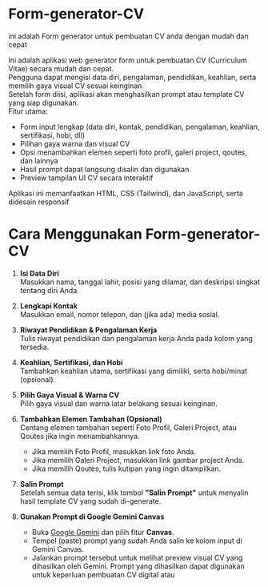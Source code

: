 # Form-generator-CV
ini adalah Form generator untuk pembuatan CV anda dengan mudah dan cepat

Ini adalah aplikasi web generator form untuk pembuatan CV (Curriculum Vitae) secara mudah dan cepat.  
Pengguna dapat mengisi data diri, pengalaman, pendidikan, keahlian, serta memilih gaya visual CV sesuai keinginan.  
Setelah form diisi, aplikasi akan menghasilkan prompt atau template CV yang siap digunakan.  
Fitur utama:
- Form input lengkap (data diri, kontak, pendidikan, pengalaman, keahlian, sertifikasi, hobi, dll)
- Pilihan gaya warna dan visual CV
- Opsi menambahkan elemen seperti foto profil, galeri project, qoutes, dan lainnya
- Hasil prompt dapat langsung disalin dan digunakan
- Preview tampilan UI CV secara interaktif

Aplikasi ini memanfaatkan HTML, CSS (Tailwind), dan JavaScript, serta didesain responsif

# Cara Menggunakan Form-generator-CV

1. **Isi Data Diri**  
   Masukkan nama, tanggal lahir, posisi yang dilamar, dan deskripsi singkat tentang diri Anda.

2. **Lengkapi Kontak**  
   Masukkan email, nomor telepon, dan (jika ada) media sosial.

3. **Riwayat Pendidikan & Pengalaman Kerja**  
   Tulis riwayat pendidikan dan pengalaman kerja Anda pada kolom yang tersedia.

4. **Keahlian, Sertifikasi, dan Hobi**  
   Tambahkan keahlian utama, sertifikasi yang dimiliki, serta hobi/minat (opsional).

5. **Pilih Gaya Visual & Warna CV**  
   Pilih gaya visual dan warna latar belakang sesuai keinginan.

6. **Tambahkan Elemen Tambahan (Opsional)**  
   Centang elemen tambahan seperti Foto Profil, Galeri Project, atau Qoutes jika ingin menambahkannya.  
   - Jika memilih Foto Profil, masukkan link foto Anda.  
   - Jika memilih Galeri Project, masukkan link gambar project Anda.  
   - Jika memilih Qoutes, tulis kutipan yang ingin ditampilkan.

7. **Salin Prompt**  
   Setelah semua data terisi, klik tombol **"Salin Prompt"** untuk menyalin hasil template CV yang sudah di-generate.
8. **Gunakan Prompt di Google Gemini Canvas**  
   - Buka [Google Gemini](https://gemini.google.com/) dan pilih fitur **Canvas**.  
   - Tempel (paste) prompt yang sudah Anda salin ke kolom input di Gemini Canvas.  
   - Jalankan prompt tersebut untuk melihat preview visual CV yang dihasilkan oleh Gemini.
Prompt yang dihasilkan dapat digunakan untuk keperluan pembuatan CV digital atau
